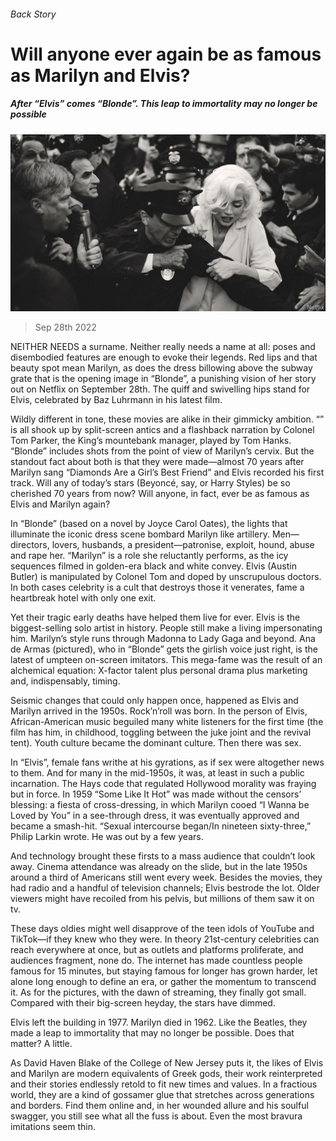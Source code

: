 ###### Back Story

# Will anyone ever again be as famous as Marilyn and Elvis? 

##### After “Elvis” comes “Blonde”. This leap to immortality may no longer be possible 

![image](images/20221001_CUP004.jpg) 

> Sep 28th 2022 

NEITHER NEEDS a surname. Neither really needs a name at all: poses and disembodied features are enough to evoke their legends. Red lips and that beauty spot mean Marilyn, as does the dress billowing above the subway grate that is the opening image in “Blonde”, a punishing vision of her story out on Netflix on September 28th. The quiff and swivelling hips stand for Elvis, celebrated by Baz Luhrmann in his latest film.

Wildly different in tone, these movies are alike in their gimmicky ambition. “” is all shook up by split-screen antics and a flashback narration by Colonel Tom Parker, the King’s mountebank manager, played by Tom Hanks. “Blonde” includes shots from the point of view of Marilyn’s cervix. But the standout fact about both is that they were made—almost 70 years after Marilyn sang “Diamonds Are a Girl’s Best Friend” and Elvis recorded his first track. Will any of today’s stars (Beyoncé, say, or Harry Styles) be so cherished 70 years from now? Will anyone, in fact, ever be as famous as Elvis and Marilyn again?

In “Blonde” (based on a novel by Joyce Carol Oates), the lights that illuminate the iconic dress scene bombard Marilyn like artillery. Men—directors, lovers, husbands, a president—patronise, exploit, hound, abuse and rape her. “Marilyn” is a role she reluctantly performs, as the icy sequences filmed in golden-era black and white convey. Elvis (Austin Butler) is manipulated by Colonel Tom and doped by unscrupulous doctors. In both cases celebrity is a cult that destroys those it venerates, fame a heartbreak hotel with only one exit.

Yet their tragic early deaths have helped them live for ever. Elvis is the biggest-selling solo artist in history. People still make a living impersonating him. Marilyn’s style runs through Madonna to Lady Gaga and beyond. Ana de Armas (pictured), who in “Blonde” gets the girlish voice just right, is the latest of umpteen on-screen imitators. This mega-fame was the result of an alchemical equation: X-factor talent plus personal drama plus marketing and, indispensably, timing. 

Seismic changes that could only happen once, happened as Elvis and Marilyn arrived in the 1950s. Rock’n’roll was born. In the person of Elvis, African-American music beguiled many white listeners for the first time (the film has him, in childhood, toggling between the juke joint and the revival tent). Youth culture became the dominant culture. Then there was sex.

In “Elvis”, female fans writhe at his gyrations, as if sex were altogether news to them. And for many in the mid-1950s, it was, at least in such a public incarnation. The Hays code that regulated Hollywood morality was fraying but in force. In 1959 “Some Like It Hot” was made without the censors’ blessing: a fiesta of cross-dressing, in which Marilyn cooed “I Wanna be Loved by You” in a see-through dress, it was eventually approved and became a smash-hit. “Sexual intercourse began/In nineteen sixty-three,” Philip Larkin wrote. He was out by a few years. 

And technology brought these firsts to a mass audience that couldn’t look away. Cinema attendance was already on the slide, but in the late 1950s around a third of Americans still went every week. Besides the movies, they had radio and a handful of television channels; Elvis bestrode the lot. Older viewers might have recoiled from his pelvis, but millions of them saw it on tv.

These days oldies might well disapprove of the teen idols of YouTube and TikTok—if they knew who they were. In theory 21st-century celebrities can reach everywhere at once, but as outlets and platforms proliferate, and audiences fragment, none do. The internet has made countless people famous for 15 minutes, but staying famous for longer has grown harder, let alone long enough to define an era, or gather the momentum to transcend it. As for the pictures, with the dawn of streaming, they finally got small. Compared with their big-screen heyday, the stars have dimmed. 

Elvis left the building in 1977. Marilyn died in 1962. Like the Beatles, they made a leap to immortality that may no longer be possible. Does that matter? A little.

As David Haven Blake of the College of New Jersey puts it, the likes of Elvis and Marilyn are modern equivalents of Greek gods, their work reinterpreted and their stories endlessly retold to fit new times and values. In a fractious world, they are a kind of gossamer glue that stretches across generations and borders. Find them online and, in her wounded allure and his soulful swagger, you still see what all the fuss is about. Even the most bravura imitations seem thin. 

